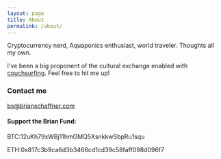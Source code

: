 ```yaml
---
layout: page
title: About
permalink: /about/
---
```


Cryptocurrency nerd, Aquaponics enthusiast, world traveler. Thoughts all my own. 

I've been a big proponent of the cultural exchange enabled with [couchsurfing](https://www.couchsurfing.com/people/bs25). Feel free to hit me up!



### Contact me

[bs@brianschaffner.com](mailto:bs@brianschaffner.com)

#### Support the Brian Fund:


BTC:12uKh79xWBj11hmGMQ5XsnkkwSbpRu1squ

ETH:0x817c3b9ca6d3b3466cd1cd39c58faff098d096f7
